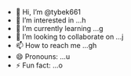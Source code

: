 - 👋 Hi, I’m @tybek661
- 👀 I’m interested in ...h
- 🌱 I’m currently learning ...g
- 💞️ I’m looking to collaborate on ...j
- 📫 How to reach me ...gh
- 😄 Pronouns: ...u
- ⚡ Fun fact: ...o

<!---
tybek661/tybek661 is a ✨ special ✨ repository because its `README.md` (this file) appears on your GitHub profile.
You can click the Preview link to take a look at your changes.
--->
